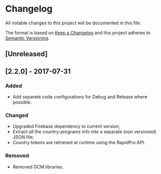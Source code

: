 # Changelog
All notable changes to this project will be documented in this file.

The format is based on [Keep a Changelog](http://keepachangelog.com/en/1.0.0/)
and this project adheres to [Semantic Versioning](http://semver.org/spec/v2.0.0.html).

## [Unreleased]

## [2.2.0] - 2017-07-31
### Added
- Add separete code configurations for Debug and Release where possible.

### Changed
- Upgraded Firebase dependency to current version;
- Extract all the country-programs info into a separate (non versioned) JSON file;
- Country tokens are retrieved at runtime using the RapidPro API.

### Removed
- Removed GCM libraries.
